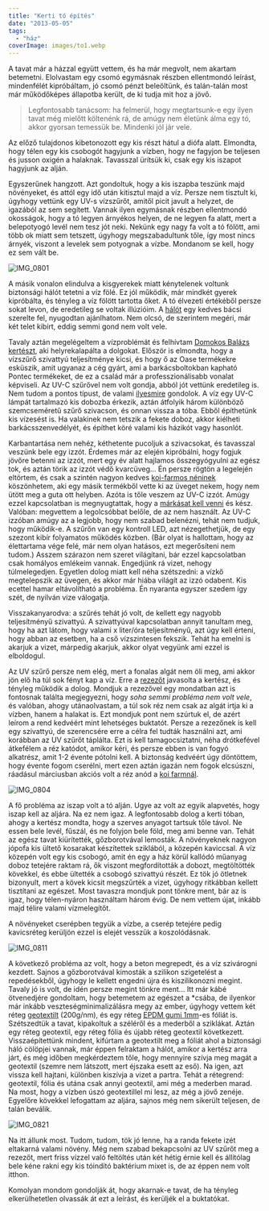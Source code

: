 ```yaml
---
title: "Kerti tó építés"
date: "2013-05-05"
tags: 
  - "ház"
coverImage: images/to1.webp
---
```


A tavat már a házzal együtt vettem, és ha már megvolt, nem akartam betemetni. Elolvastam egy csomó egymásnak részben ellentmondó leírást, mindenfélét kipróbáltam, jó csomó pénzt beleöltünk, és talán-talán most már működőképes állapotba került, de ki tudja mit hoz a jövő.

> Legfontosabb tanácsom: ha felmerül, hogy megtartsunk-e egy ilyen tavat még mielőtt költenénk rá, de amúgy nem életünk álma egy tó, akkor gyorsan temessük be. Mindenki jól jár vele.

Az előző tulajdonos kibetonozott egy kis részt hátul a diófa alatt. Elmondta, hogy télen egy kis csobogót hagyjunk a vízben, hogy ne fagyjon be teljesen és jusson oxigén a halaknak. Tavasszal ürítsük ki, csak egy kis iszapot hagyjunk az alján.

Egyszerűnek hangzott. Azt gondoltuk, hogy a kis iszapba teszünk majd növényeket, és attól egy idő után kitisztul majd a víz. Persze nem tisztult ki, úgyhogy vettünk egy UV-s vízszűrőt, amitől picit javult a helyzet, de igazából az sem segített. Vannak ilyen egymásnak részben ellentmondó okosságok, hogy a tó legyen árnyékos helyen, de ne legyen fa alatt, mert a belepotyogó levél nem tesz jót neki. Nekünk egy nagy fa volt a tó fölött, ami több ok miatt sem tetszett, úgyhogy megszabadultunk tőle, így most nincs árnyék, viszont a levelek sem potyognak a vízbe. Mondanom se kell, hogy ez sem vált be.

![IMG_0801](images/IMG_08011-500x375.webp)

A másik vonalon elindulva a kisgyerekek miatt kénytelenek voltunk biztonsági hálót tetetni a víz fölé. Ez jól működik, már mindkét gyerek kipróbálta, és tényleg a víz fölött tartotta őket. A tó élvezeti értékéből persze sokat levon, de eredetileg se voltak illúzióim. A [hálót](http://www.medencebiztonsag.hu/home/) egy kedves bácsi szerelte fel, nyugodtan ajánlhatom. Nem olcsó, de szerintem megéri, már két telet kibírt, eddig semmi gond nem volt vele.

Tavaly aztán megelégeltem a vízproblémát és felhívtam [Domokos Balázs kertészt](http://www.kertstudio.hu/), aki helyrekalapálta a dolgokat. Először is elmondta, hogy a vízszűrő szivattyú teljesítménye kicsi, és hogy ő az Oase termékekre esküszik, amit ugyanaz a cég gyárt, ami a barkácsboltokban kapható Pontec termékeket, de ez a család már a professzionálisabb vonalat képviseli. Az UV-C szűrővel nem volt gondja, abból jót vettünk eredetileg is. Nem tudom a pontos típust, de valami [ilyesmire](http://www.gardenwebshop.hu/?mod=termeklap&id=9027) gondolok. A víz egy UV-C lámpát tartalmazó kis dobozba érkezik, aztán átfolyik három különböző szemcseméretű szűrő szivacson, és onnan vissza a tóba. Ebből építhetünk kis vízesést is. Ha valakinek nem tetszik a fekete doboz, akkor kiélheti barkácsszenvedélyét, és építhet köré valami kis házikót vagy hasonlót.

Karbantartása nem nehéz, kéthetente pucoljuk a szivacsokat, és tavasszal veszünk bele egy izzót. Érdemes már az elején kipróbálni, hogy fogjuk jövőre betenni az izzót, mert egy év alatt hajlamos összegyógyulni az egész tok, és aztán törik az izzót védő kvarcüveg... Én persze rögtön a legelején eltörtem, és csak a szintén nagyon kedves [koi-farmos néninek](http://www.koi-farm.hu/) köszönhetem, aki egy másik termékből vette ki az üveget nekem, hogy nem ütött meg a guta ott helyben. Azóta is tőle veszem az UV-C izzót. Amúgy ezzel kapcsolatban is megnyugtattak, hogy a [márkásat kell venni](http://www.koi-farm.hu/index.php?page=shop.product_details&flypage=vmj_color_plus.tpl&product_id=780&category_id=23&option=com_virtuemart&Itemid=32) és kész. Valóban: megvettem a legolcsóbbat belőle, de az nem használt. Az UV-C izzóban amúgy az a legjobb, hogy nem szabad belenézni, tehát nem tudjuk, hogy működik-e. A szűrőn van egy kontroll LED, azt nézegethetjük, de egy szezont kibír folyamatos működés közben. (Bár olyat is hallottam, hogy az élettartama vége felé, már nem olyan hatásos, ezt megerősíteni nem tudom.) Asszem szárazon nem szeret világítani, bár ezzel kapcsolatban csak homályos emlékeim vannak. Engedjünk rá vizet, nehogy túlmelegedjen. Egyetlen dolog miatt kell néha szétszedni: a vízkő megtelepszik az üvegen, és akkor már hiába világít az izzó odabent. Kis ecettel hamar eltávolítható a probléma. Én nyaranta egyszer szedem így szét, de nyilván vize válogatja.

Visszakanyarodva: a szűrés tehát jó volt, de kellett egy nagyobb teljesítményű szivattyú. A szivattyúval kapcsolatban annyit tanultam meg, hogy ha azt látom, hogy valami x liter/óra teljesítményű, azt úgy kell érteni, hogy abban az esetben, ha a cső vízszintesen fekszik. Tehát ha emelni is akarjuk a vizet, márpedig akarjuk, akkor olyat vegyünk ami ezzel is elboldogul.

Az UV szűrő persze nem elég, mert a fonalas algát nem öli meg, ami akkor jön elő ha túl sok fényt kap a víz. Erre a [rezezőt](http://www.kertitotechnika.hu/kertito_termek/velda_i-tronic_algairto_it-15_126655) javasolta a kertész, és tényleg működik a dolog. Mondjuk a rezezővel egy mondatban azt is fontosnak találta megjegyezni, hogy _soha semmi probléma nem volt vele_, és valóban, ahogy utánaolvastam, a túl sok réz nem csak az algát irtja ki a vízben, hanem a halakat is. Ezt mondjuk pont nem szúrtuk el, de azért leírom a rend kedvéért mint lehetséges buktatót. Persze a rezezőnek is kell egy szivattyú, de szerencsére erre a célra fel tudták használni azt, ami korábban az UV szűrőt táplálta. Ezt is kell tamagocsiztatni, néha drótkefével átkefélem a réz katódot, amikor kéri, és persze ebben is van fogyó alkatrész, amit 1-2 évente pótolni kell. A biztonság kedvéért úgy döntöttem, hogy évente fogom cserélni, mert ezen aztán igazán nem fogok elcsúszni, ráadásul márciusban akciós volt a réz anód a [koi farmnál](http://www.koi-farm.hu/index.php?page=shop.product_details&flypage=vmj_color_plus.tpl&product_id=365&category_id=72&option=com_virtuemart&Itemid=32).

![IMG_0804](images/IMG_0804-500x375.webp)

A fő probléma az iszap volt a tó alján. Ugye az volt az egyik alapvetés, hogy iszap kell az aljára. Na ez nem igaz. A legfontosabb dolog a kerti tóban, ahogy a kertész mondta, hogy a szerves anyagot tartsuk tőle távol. Ne essen bele levél, fűszál, és ne folyjon bele föld, meg ami benne van. Tehát az egész tavat kiürítették, gőzborotvával lemosták. A növényeknek nagyon jópofa kis ültető kosarakat készítettek sziklából, a közepén kaviccsal. A víz közepén volt egy kis csobogó, amit én egy a ház körül kallódó műanyag doboz tetejére raktam rá, ők viszont megfordították a dobozt, megtöltötték kövekkel, és ebbe ültették a csobogó szivattyú részét. Ez tök jó ötletnek bizonyult, mert a kövek kicsit megszűrték a vizet, úgyhogy ritkábban kellett tisztítani az egészet. Most tavaszra mondjuk pont tönkre ment, bár az is igaz, hogy télen-nyáron használtam három évig. De nem vettem újat, inkább majd télire valami vízmelegítőt.

A növényeket cserépben tegyük a vízbe, a cserép tetejére pedig kavicsréteg kerüljön ezzel is elejét vesszük a koszolódásnak.

![IMG_0811](images/IMG_0811-500x375.webp)

A következő probléma az volt, hogy a beton megrepedt, és a víz szivárogni kezdett. Sajnos a gőzborotvával kimosták a szilikon szigetelést a repedésekből, úgyhogy le kellett engedni újra és kiszilikonozni megint. Tavaly jó is volt, de idén persze megint tönkre ment... Itt már kábé ötvenedjére gondoltam, hogy betemetem az egészet a \*csába, de ilyenkor már inkább veszteségminimalizálásra megy az ember, úgyhogy vettem két réteg [geotextilt](http://www.suni-kft.hu/webshop/c95/geotextilia) (200g/nm), és egy réteg [EPDM gumi 1mm](http://www.suni-kft.hu/webshop/category/kertito_toepitesi_kellekek_tofolia,_geotextilia)\-es fóliát is. Szétszedtük a tavat, kipakoltuk a széléről és a mederből a sziklákat. Aztán egy réteg geotextil, egy réteg fólia és újabb réteg geotextil következett. Visszaépítettünk mindent, kifúrtam a geotextilt meg a fóliát ahol a biztonsági háló cölöpjei vannak, már éppen felraktam a hálót, amikor a kertész arra járt, és még időben megkérdeztem tőle, hogy mennyire szívja meg magát a geotextil (szemre nem látszott, mert éjszaka esett az eső). Na igen, azt vissza kell hajtani, különben kiszívja a vizet a partra. Tehát a rétegrend: geotextil, fólia és utána csak annyi geotextil, ami még a mederben marad. Na most, hogy a vízben úszó geotextillel mi lesz, az még a jövő zenéje. Egyelőre kövekkel lefogattam az aljára, sajnos még nem sikerült teljesen, de talán beválik.

![IMG_0821](images/IMG_0821-500x375.webp)

Na itt állunk most. Tudom, tudom, tök jó lenne, ha a randa fekete izét eltakarná valami növény. Még nem szabad bekapcsolni az UV szűrőt meg a rezezőt, mert friss vízzel való feltöltés után két hétig érnie kell és állítólag bele kéne rakni egy kis tóindító baktérium mixet is, de az éppen nem volt itthon.

Komolyan mondom gondolják át, hogy akarnak-e tavat, de ha tényleg elkerülhetetlen olvassák át ezt a leírást, és kerüljék el a buktatókat.
